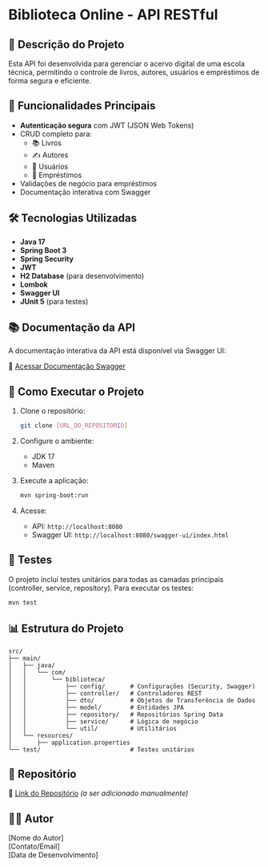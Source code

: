 # Biblioteca Online - API RESTful

## 📝 Descrição do Projeto

Esta API foi desenvolvida para gerenciar o acervo digital de uma escola técnica, permitindo o controle de livros, autores, usuários e empréstimos de forma segura e eficiente.

## 🔧 Funcionalidades Principais

- **Autenticação segura** com JWT (JSON Web Tokens)
- CRUD completo para:
    - 📚 Livros
    - ✍️ Autores
    - 👥 Usuários
    - 🔄 Empréstimos
- Validações de negócio para empréstimos
- Documentação interativa com Swagger

## 🛠 Tecnologias Utilizadas

- **Java 17**
- **Spring Boot 3**
- **Spring Security**
- **JWT**
- **H2 Database** (para desenvolvimento)
- **Lombok**
- **Swagger UI**
- **JUnit 5** (para testes)

## 📚 Documentação da API

A documentação interativa da API está disponível via Swagger UI:

🔗 [Acessar Documentação Swagger](http://localhost:8080/swagger-ui/index.html#/)

## 🚀 Como Executar o Projeto

1. Clone o repositório:
   ```bash
   git clone [URL_DO_REPOSITORIO]
   ```

2. Configure o ambiente:
    - JDK 17
    - Maven

3. Execute a aplicação:
   ```bash
   mvn spring-boot:run
   ```

4. Acesse:
    - API: `http://localhost:8080`
    - Swagger UI: `http://localhost:8080/swagger-ui/index.html`

## 🧪 Testes

O projeto inclui testes unitários para todas as camadas principais (controller, service, repository). Para executar os testes:

```bash
mvn test
```

## 📊 Estrutura do Projeto

```
src/
├── main/
│   ├── java/
│   │   └── com/
│   │       └── biblioteca/
│   │           ├── config/       # Configurações (Security, Swagger)
│   │           ├── controller/   # Controladores REST
│   │           ├── dto/          # Objetos de Transferência de Dados
│   │           ├── model/        # Entidades JPA
│   │           ├── repository/   # Repositórios Spring Data
│   │           ├── service/      # Lógica de negócio
│   │           └── util/         # Utilitários
│   └── resources/
│       ├── application.properties
└── test/                         # Testes unitários
```

## 🔗 Repositório

📁 [Link do Repositório](#) *(a ser adicionado manualmente)*

## 👨‍💻 Autor

[Nome do Autor]  
[Contato/Email]  
[Data de Desenvolvimento]
